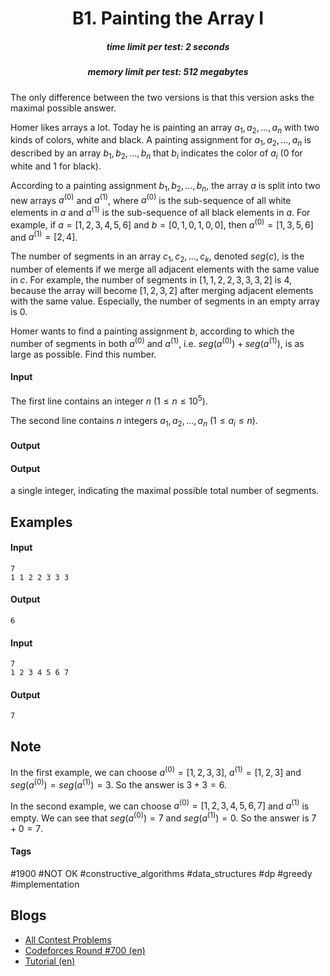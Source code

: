 <h1 style='text-align: center;'> B1. Painting the Array I</h1>

<h5 style='text-align: center;'>time limit per test: 2 seconds</h5>
<h5 style='text-align: center;'>memory limit per test: 512 megabytes</h5>

The only difference between the two versions is that this version asks the maximal possible answer.

Homer likes arrays a lot. Today he is painting an array $a_1, a_2, \dots, a_n$ with two kinds of colors, white and black. A painting assignment for $a_1, a_2, \dots, a_n$ is described by an array $b_1, b_2, \dots, b_n$ that $b_i$ indicates the color of $a_i$ ($0$ for white and $1$ for black).

According to a painting assignment $b_1, b_2, \dots, b_n$, the array $a$ is split into two new arrays $a^{(0)}$ and $a^{(1)}$, where $a^{(0)}$ is the sub-sequence of all white elements in $a$ and $a^{(1)}$ is the sub-sequence of all black elements in $a$. For example, if $a = [1,2,3,4,5,6]$ and $b = [0,1,0,1,0,0]$, then $a^{(0)} = [1,3,5,6]$ and $a^{(1)} = [2,4]$.

The number of segments in an array $c_1, c_2, \dots, c_k$, denoted $\mathit{seg}(c)$, is the number of elements if we merge all adjacent elements with the same value in $c$. For example, the number of segments in $[1,1,2,2,3,3,3,2]$ is $4$, because the array will become $[1,2,3,2]$ after merging adjacent elements with the same value. Especially, the number of segments in an empty array is $0$.

Homer wants to find a painting assignment $b$, according to which the number of segments in both $a^{(0)}$ and $a^{(1)}$, i.e. $\mathit{seg}(a^{(0)})+\mathit{seg}(a^{(1)})$, is as large as possible. Find this number.

#### Input

The first line contains an integer $n$ ($1 \leq n \leq 10^5$).

The second line contains $n$ integers $a_1, a_2, \dots, a_n$ ($1 \leq a_i \leq n$).

#### Output

#### Output

 a single integer, indicating the maximal possible total number of segments.

## Examples

#### Input


```text
7
1 1 2 2 3 3 3
```
#### Output


```text
6
```
#### Input


```text
7
1 2 3 4 5 6 7
```
#### Output


```text
7
```
## Note

In the first example, we can choose $a^{(0)} = [1,2,3,3]$, $a^{(1)} = [1,2,3]$ and $\mathit{seg}(a^{(0)}) = \mathit{seg}(a^{(1)}) = 3$. So the answer is $3+3 = 6$.

In the second example, we can choose $a^{(0)} = [1,2,3,4,5,6,7]$ and $a^{(1)}$ is empty. We can see that $\mathit{seg}(a^{(0)}) = 7$ and $\mathit{seg}(a^{(1)}) = 0$. So the answer is $7+0 = 7$.



#### Tags 

#1900 #NOT OK #constructive_algorithms #data_structures #dp #greedy #implementation 

## Blogs
- [All Contest Problems](../Codeforces_Round_700_(Div._1).md)
- [Codeforces Round #700 (en)](../blogs/Codeforces_Round_700_(en).md)
- [Tutorial (en)](../blogs/Tutorial_(en).md)
